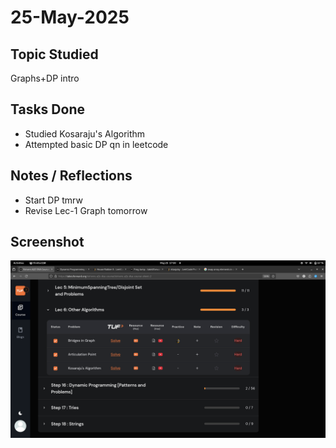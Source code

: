 # 25-May-2025

## Topic Studied
Graphs+DP intro

## Tasks Done

- Studied Kosaraju's Algorithm
- Attempted basic DP qn in leetcode

## Notes / Reflections
- Start DP tmrw
- Revise Lec-1 Graph tomorrow

## Screenshot
![Profile Leetcode/Striver](../screenshots/18.png)
<!-- ![Profile Leetcode/Striver](../screenshots/7.2.png) -->
